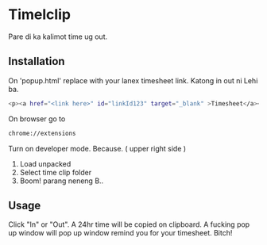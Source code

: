 # Timelclip

Pare di ka kalimot time ug out.

## Installation

On 'popup.html' replace <link here> with your lanex timesheet link. Katong in out ni Lehi ba.

```bash
<p><a href="<link here>" id="linkId123" target="_blank" >Timesheet</a></p>
```

On browser go to

```bash
chrome://extensions
```

Turn on developer mode. Because. ( upper right side )
1. Load unpacked
2. Select time clip folder
3. Boom! parang neneng B..


## Usage

Click "In" or "Out". A 24hr time will be copied on clipboard. A fucking pop up window will pop up window remind you for your timesheet. Bitch!